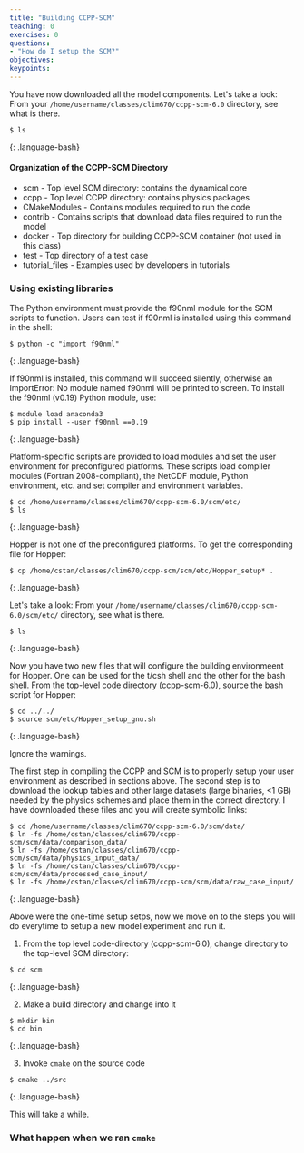 ```yaml
---
title: "Building CCPP-SCM"
teaching: 0
exercises: 0 
questions:
- "How do I setup the SCM?"
objectives:
keypoints:
---
```

You have now downloaded all the model components. Let's take a look:
From your `/home/username/classes/clim670/ccpp-scm-6.0` directory, see what is there.
~~~
$ ls
~~~
{: .language-bash}

#### Organization of the CCPP-SCM Directory

* scm - Top level SCM directory: contains the dynamical core
* ccpp - Top level CCPP directory: contains physics packages
* CMakeModules - Contains modules required to run the code
* contrib - Contains scripts that download data files required to run the model
* docker - Top directory for building CCPP-SCM container (not used in this class)
* test - Top directory of a test case
* tutorial_files - Examples used by developers in tutorials 

### Using existing libraries
The Python environment must provide the f90nml module for the SCM scripts to function. Users can test if f90nml is installed using this command in the shell:
~~~
$ python -c "import f90nml"
~~~
{: .language-bash}

If f90nml is installed, this command will succeed silently, otherwise an ImportError: No module named f90nml will be printed to screen. To install the f90nml (v0.19) Python module, use:

~~~
$ module load anaconda3
$ pip install --user f90nml ==0.19
~~~
{: .language-bash}

Platform-specific scripts are provided to load modules and set the user environment for preconfigured platforms. These scripts load compiler modules (Fortran 2008-compliant), the NetCDF module, Python environment, etc. and set compiler and environment variables. 
~~~
$ cd /home/username/classes/clim670/ccpp-scm-6.0/scm/etc/
$ ls 
~~~
{: .language-bash}

Hopper is not one of the preconfigured platforms. To get the corresponding file for Hopper: 
~~~
$ cp /home/cstan/classes/clim670/ccpp-scm/scm/etc/Hopper_setup* . 
~~~
{: .language-bash}

Let's take a look:
From your `/home/username/classes/clim670/ccpp-scm-6.0/scm/etc/` directory, see what is there.
~~~
$ ls
~~~
{: .language-bash}

Now you have two new files that will configure the building environmeent for Hopper. One can be used for the t/csh shell and the other for the bash shell. From the top-level code directory (ccpp-scm-6.0), source the bash script for Hopper:

~~~
$ cd ../../
$ source scm/etc/Hopper_setup_gnu.sh
~~~
{: .language-bash}

Ignore the warnings. 

The first step in compiling the CCPP and SCM is to properly setup your user environment as described in sections above. The second step is to download the lookup tables and other large datasets (large binaries, <1 GB) needed by the physics schemes and place them in the correct directory. I have downloaded these files and you will create symbolic links:

~~~
$ cd /home/username/classes/clim670/ccpp-scm-6.0/scm/data/
$ ln -fs /home/cstan/classes/clim670/ccpp-scm/scm/data/comparison_data/
$ ln -fs /home/cstan/classes/clim670/ccpp-scm/scm/data/physics_input_data/
$ ln -fs /home/cstan/classes/clim670/ccpp-scm/scm/data/processed_case_input/
$ ln -fs /home/cstan/classes/clim670/ccpp-scm/scm/data/raw_case_input/
~~~
{: .language-bash}

Above were the one-time setup setps, now we move on to the steps you will do everytime to setup a new model experiment and run it.

1. From the top level code-directory (ccpp-scm-6.0), change directory to the top-level SCM directory: 

~~~
$ cd scm
~~~
{: .language-bash}

2. Make a build directory and change into it

~~~
$ mkdir bin
$ cd bin
~~~
{: .language-bash}

3. Invoke `cmake` on the source code

~~~
$ cmake ../src 
~~~
{: .language-bash}

This will take a while.

### What happen when we ran `cmake`

